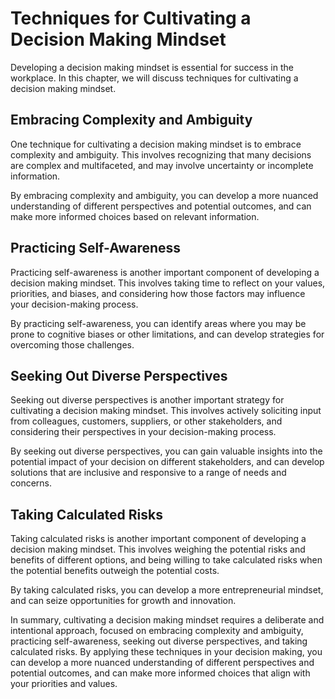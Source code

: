 Techniques for Cultivating a Decision Making Mindset
=====================================================================================================

Developing a decision making mindset is essential for success in the workplace. In this chapter, we will discuss techniques for cultivating a decision making mindset.

Embracing Complexity and Ambiguity
----------------------------------

One technique for cultivating a decision making mindset is to embrace complexity and ambiguity. This involves recognizing that many decisions are complex and multifaceted, and may involve uncertainty or incomplete information.

By embracing complexity and ambiguity, you can develop a more nuanced understanding of different perspectives and potential outcomes, and can make more informed choices based on relevant information.

Practicing Self-Awareness
-------------------------

Practicing self-awareness is another important component of developing a decision making mindset. This involves taking time to reflect on your values, priorities, and biases, and considering how those factors may influence your decision-making process.

By practicing self-awareness, you can identify areas where you may be prone to cognitive biases or other limitations, and can develop strategies for overcoming those challenges.

Seeking Out Diverse Perspectives
--------------------------------

Seeking out diverse perspectives is another important strategy for cultivating a decision making mindset. This involves actively soliciting input from colleagues, customers, suppliers, or other stakeholders, and considering their perspectives in your decision-making process.

By seeking out diverse perspectives, you can gain valuable insights into the potential impact of your decision on different stakeholders, and can develop solutions that are inclusive and responsive to a range of needs and concerns.

Taking Calculated Risks
-----------------------

Taking calculated risks is another important component of developing a decision making mindset. This involves weighing the potential risks and benefits of different options, and being willing to take calculated risks when the potential benefits outweigh the potential costs.

By taking calculated risks, you can develop a more entrepreneurial mindset, and can seize opportunities for growth and innovation.

In summary, cultivating a decision making mindset requires a deliberate and intentional approach, focused on embracing complexity and ambiguity, practicing self-awareness, seeking out diverse perspectives, and taking calculated risks. By applying these techniques in your decision making, you can develop a more nuanced understanding of different perspectives and potential outcomes, and can make more informed choices that align with your priorities and values.
